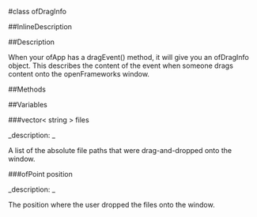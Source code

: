 #class ofDragInfo


<!--
_visible: True_
_advanced: False_
_istemplated: False_
-->

##InlineDescription






##Description

When your ofApp has a dragEvent() method, it will give you an ofDragInfo object. This describes the content of the event when someone drags content onto the openFrameworks window.





##Methods



##Variables



###vector< string > files

<!--
_name: files_
_type: vector< string >_
_access: public_
_version_started: 007_
_version_deprecated: _
_summary: _
_visible: True_
_constant: True_
_advanced: False_
-->

_description: _


A list of the absolute file paths that were drag-and-dropped onto the window. 







<!----------------------------------------------------------------------------->

###ofPoint position

<!--
_name: position_
_type: ofPoint_
_access: public_
_version_started: 007_
_version_deprecated: _
_summary: _
_visible: True_
_constant: True_
_advanced: False_
-->

_description: _


The position where the user dropped the files onto the window.







<!----------------------------------------------------------------------------->

